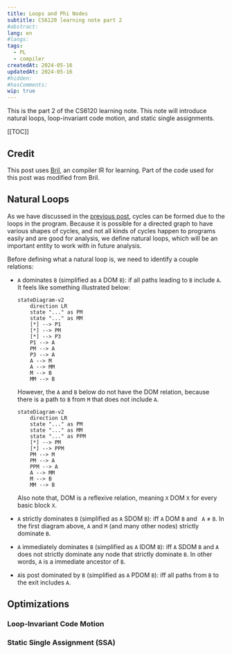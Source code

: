 ```yaml
---
title: Loops and Phi Nodes
subtitle: CS6120 learning note part 2
#abstract:
lang: en
#langs:
tags:
  - PL
  - compiler
createdAt: 2024-05-16
updatedAt: 2024-05-16
#hidden:
#hasComments:
wip: true
---
```


This is the part 2 of the CS6120 learning note. This note will introduce natural
loops, loop-invariant code motion, and static single assignments.

<!-- more -->

[[TOC]]

## Credit

This post uses [Bril](https://capra.cs.cornell.edu/bril/intro.html),
an compiler IR for learning. Part of the code used for this post was modified
from Bril.

## Natural Loops

As we have discussed in the [previous post](/posts/2024/fantastic-cfgs/part1/),
cycles can be formed due to the loops in the program.
Because it is possible for a directed graph to have various
shapes of cycles, and not all kinds of cycles happen to programs easily and are
good for analysis, we define natural loops, which will be an important entity to
work with in future analysis.

Before defining what a natural loop is, we need to identify a couple relations:

- `A` dominates `B` (simplified as `A` DOM `B`): if all paths leading to `B`
  include `A`. It feels like something illustrated below:

  ```mermaid
  stateDiagram-v2
      direction LR
      state "..." as PM
      state "..." as MM
      [*] --> P1
      [*] --> PM
      [*] --> P3
      P1 --> A
      PM --> A
      P3 --> A
      A --> M
      A --> MM
      M --> B
      MM --> B
  ```

  However, the `A` and `B` below do not have the DOM relation, because there is
  a path to `B` from `M` that does not include `A`.

  ```mermaid
  stateDiagram-v2
      direction LR
      state "..." as PM
      state "..." as MM
      state "..." as PPM
      [*] --> PM
      [*] --> PPM
      PM --> M
      PM --> A
      PPM --> A
      A --> MM
      M --> B
      MM --> B
  ```

  Also note that, DOM is a reflexive relation, meaning `X` DOM `X` for every
  basic block `X`.

- `A` strictly dominates `B` (simplified as `A` SDOM `B`): iff `A` DOM `B` and `
  A` $\ne$ `B`. In the first diagram above, `A` and `M` (and many other nodes)
  strictly dominate `B`.
- `A` immediately dominates `B` (simplified as `A` IDOM `B`): iff `A` SDOM `B`
  and `A` does not strictly dominate any node that strictly dominate `B`. In
  other words, `A` is a immediate ancestor of `B`.
- `A`is post dominated by `B` (simplified as `A` PDOM `B`): iff all paths
  from `B` to the exit includes `A`.

<DominanceExamples />

## Optimizations

### Loop-Invariant Code Motion

### Static Single Assignment (SSA)
